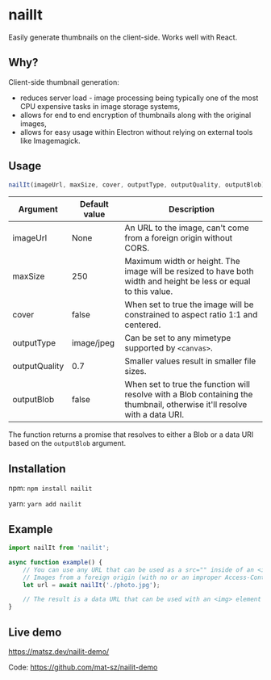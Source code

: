 # nailIt

Easily generate thumbnails on the client-side. Works well with React.

## Why?

Client-side thumbnail generation:

* reduces server load - image processing being typically one of the most CPU expensive tasks in image storage systems,
* allows for end to end encryption of thumbnails along with the original images, 
* allows for easy usage within Electron without relying on external tools like Imagemagick.

## Usage

```js
nailIt(imageUrl, maxSize, cover, outputType, outputQuality, outputBlob)
```

| Argument      | Default value | Description                                                            |
|---------------|---------------|------------------------------------------------------------------------|
| imageUrl      | None          | An URL to the image, can't come from a foreign origin without CORS.    |
| maxSize       | 250           | Maximum width or height. The image will be resized to have both width and height be less or equal to this value. |
| cover         | false         | When set to true the image will be constrained to aspect ratio 1:1 and centered. |
| outputType    | image/jpeg    | Can be set to any mimetype supported by `<canvas>`. |
| outputQuality | 0.7           | Smaller values result in smaller file sizes. |
| outputBlob    | false         | When set to true the function will resolve with a Blob containing the thumbnail, otherwise it'll resolve with a data URI. |

The function returns a promise that resolves to either a Blob or a data URI based on the `outputBlob` argument.

## Installation

npm: `npm install nailit`

yarn: `yarn add nailit`

## Example

```js
import nailIt from 'nailit';

async function example() {
    // You can use any URL that can be used as a src="" inside of an <img> tag.
    // Images from a foreign origin (with no or an improper Access-Control-Allow-Origin configuration) will result in a SecurityError being thrown.
    let url = await nailIt('./photo.jpg');

    // The result is a data URL that can be used with an <img> element as well.
}
```

## Live demo

https://matsz.dev/nailit-demo/

Code: https://github.com/mat-sz/nailit-demo